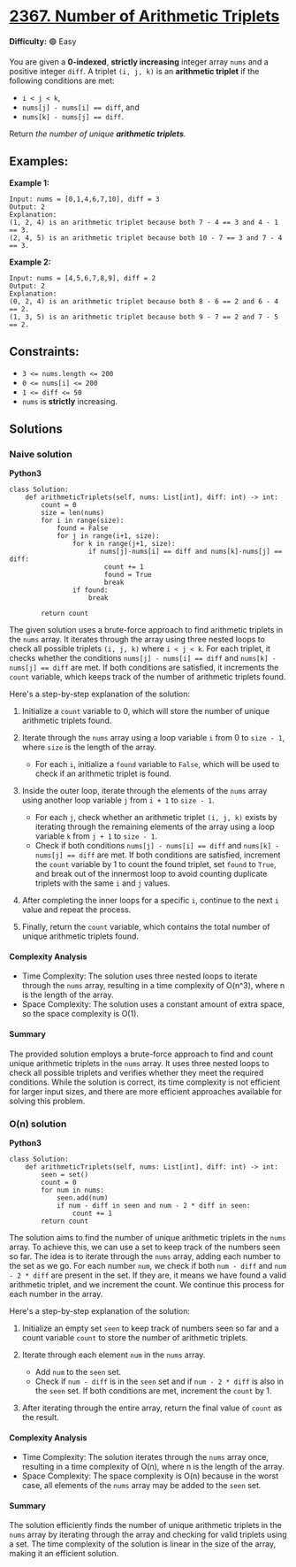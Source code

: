 # [2367. Number of Arithmetic Triplets](https://leetcode.com/problems/number-of-arithmetic-triplets/)

**Difficulty:** :green_circle: Easy

You are given a **0-indexed**, **strictly increasing** integer array `nums` and a positive integer `diff`. A triplet `(i, j, k)` is an **arithmetic triplet** if the following conditions are met:

- `i < j < k`,
- `nums[j] - nums[i] == diff`, and
- `nums[k] - nums[j] == diff`.

Return *the number of unique **arithmetic triplets**.*


## Examples:

**Example 1:**

```
Input: nums = [0,1,4,6,7,10], diff = 3
Output: 2
Explanation:
(1, 2, 4) is an arithmetic triplet because both 7 - 4 == 3 and 4 - 1 == 3.
(2, 4, 5) is an arithmetic triplet because both 10 - 7 == 3 and 7 - 4 == 3.
```

**Example 2:**

```
Input: nums = [4,5,6,7,8,9], diff = 2
Output: 2
Explanation:
(0, 2, 4) is an arithmetic triplet because both 8 - 6 == 2 and 6 - 4 == 2.
(1, 3, 5) is an arithmetic triplet because both 9 - 7 == 2 and 7 - 5 == 2.
```

## Constraints:

- `3 <= nums.length <= 200`
- `0 <= nums[i] <= 200`
- `1 <= diff <= 50`
- `nums` is **strictly** increasing.


## Solutions

### Naive solution

**Python3**

```python3
class Solution:
    def arithmeticTriplets(self, nums: List[int], diff: int) -> int:
        count = 0
        size = len(nums)
        for i in range(size):
            found = False
            for j in range(i+1, size):
                for k in range(j+1, size):
                    if nums[j]-nums[i] == diff and nums[k]-nums[j] == diff:
                        count += 1
                        found = True
                        break
                if found:
                    break
                    
        return count
```

The given solution uses a brute-force approach to find arithmetic triplets in the `nums` array. It iterates through the array using three nested loops to check all possible triplets `(i, j, k)` where `i < j < k`. For each triplet, it checks whether the conditions `nums[j] - nums[i] == diff` and `nums[k] - nums[j] == diff` are met. If both conditions are satisfied, it increments the `count` variable, which keeps track of the number of arithmetic triplets found.

Here's a step-by-step explanation of the solution:

1. Initialize a `count` variable to 0, which will store the number of unique arithmetic triplets found.

2. Iterate through the `nums` array using a loop variable `i` from 0 to `size - 1`, where `size` is the length of the array.
   - For each `i`, initialize a `found` variable to `False`, which will be used to check if an arithmetic triplet is found.

3. Inside the outer loop, iterate through the elements of the `nums` array using another loop variable `j` from `i + 1` to `size - 1`.
   - For each `j`, check whether an arithmetic triplet `(i, j, k)` exists by iterating through the remaining elements of the array using a loop variable `k` from `j + 1` to `size - 1`.
   - Check if both conditions `nums[j] - nums[i] == diff` and `nums[k] - nums[j] == diff` are met. If both conditions are satisfied, increment the `count` variable by 1 to count the found triplet, set `found` to `True`, and break out of the innermost loop to avoid counting duplicate triplets with the same `i` and `j` values.

4. After completing the inner loops for a specific `i`, continue to the next `i` value and repeat the process.

5. Finally, return the `count` variable, which contains the total number of unique arithmetic triplets found.

#### Complexity Analysis

- Time Complexity: The solution uses three nested loops to iterate through the `nums` array, resulting in a time complexity of O(n^3), where n is the length of the array.
- Space Complexity: The solution uses a constant amount of extra space, so the space complexity is O(1).

#### Summary

The provided solution employs a brute-force approach to find and count unique arithmetic triplets in the `nums` array. It uses three nested loops to check all possible triplets and verifies whether they meet the required conditions. While the solution is correct, its time complexity is not efficient for larger input sizes, and there are more efficient approaches available for solving this problem.


### O(n) solution 

**Python3**

```python3
class Solution:
    def arithmeticTriplets(self, nums: List[int], diff: int) -> int:
        seen = set()
        count = 0
        for num in nums:
            seen.add(num)
            if num - diff in seen and num - 2 * diff in seen:
                count += 1
        return count
```

The solution aims to find the number of unique arithmetic triplets in the `nums` array. To achieve this, we can use a set to keep track of the numbers seen so far. The idea is to iterate through the `nums` array, adding each number to the set as we go. For each number `num`, we check if both `num - diff` and `num - 2 * diff` are present in the set. If they are, it means we have found a valid arithmetic triplet, and we increment the count. We continue this process for each number in the array.

Here's a step-by-step explanation of the solution:

1. Initialize an empty set `seen` to keep track of numbers seen so far and a count variable `count` to store the number of arithmetic triplets.

2. Iterate through each element `num` in the `nums` array.
   - Add `num` to the `seen` set.
   - Check if `num - diff` is in the `seen` set and if `num - 2 * diff` is also in the `seen` set. If both conditions are met, increment the `count` by 1.

3. After iterating through the entire array, return the final value of `count` as the result.

#### Complexity Analysis

- Time Complexity: The solution iterates through the `nums` array once, resulting in a time complexity of O(n), where n is the length of the array.
- Space Complexity: The space complexity is O(n) because in the worst case, all elements of the `nums` array may be added to the `seen` set.

#### Summary

The solution efficiently finds the number of unique arithmetic triplets in the `nums` array by iterating through the array and checking for valid triplets using a set. The time complexity of the solution is linear in the size of the array, making it an efficient solution.
